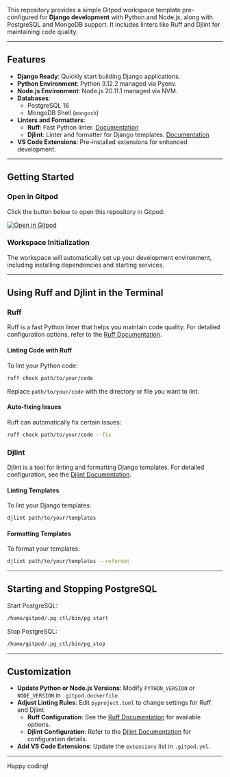 This repository provides a simple Gitpod workspace template pre-configured for **Django development** with Python and Node.js, along with PostgreSQL and MongoDB support. It includes linters like Ruff and Djlint for maintaining code quality.

---

## Features

- **Django Ready**: Quickly start building Django applications.
- **Python Environment**: Python 3.12.2 managed via Pyenv.
- **Node.js Environment**: Node.js 20.11.1 managed via NVM.
- **Databases**:
  - PostgreSQL 16
  - MongoDB Shell (`mongosh`)
- **Linters and Formatters**:
  - **Ruff**: Fast Python linter. [Documentation](https://docs.astral.sh/ruff/configuration/)
  - **Djlint**: Linter and formatter for Django templates. [Documentation](https://www.djlint.com/docs/configuration/)
- **VS Code Extensions**: Pre-installed extensions for enhanced development.

---

## Getting Started

### Open in Gitpod

Click the button below to open this repository in Gitpod:

[![Open in Gitpod](https://gitpod.io/button/open-in-gitpod.svg)](https://gitpod.io/#https://github.com/j0hanz/backend_template)

### Workspace Initialization

The workspace will automatically set up your development environment, including installing dependencies and starting services.

---

## Using Ruff and Djlint in the Terminal

### Ruff

Ruff is a fast Python linter that helps you maintain code quality. For detailed configuration options, refer to the [Ruff Documentation](https://docs.astral.sh/ruff/configuration/).

#### Linting Code with Ruff

To lint your Python code:

```bash
ruff check path/to/your/code
```

Replace `path/to/your/code` with the directory or file you want to lint.

#### Auto-fixing Issues

Ruff can automatically fix certain issues:

```bash
ruff check path/to/your/code --fix
```

### Djlint

Djlint is a tool for linting and formatting Django templates. For detailed configuration, see the [Djlint Documentation](https://www.djlint.com/docs/configuration/).

#### Linting Templates

To lint your Django templates:

```bash
djlint path/to/your/templates
```

#### Formatting Templates

To format your templates:

```bash
djlint path/to/your/templates --reformat
```

---

## Starting and Stopping PostgreSQL

Start PostgreSQL:

```bash
/home/gitpod/.pg_ctl/bin/pg_start
```

Stop PostgreSQL:

```bash
/home/gitpod/.pg_ctl/bin/pg_stop
```

---

## Customization

- **Update Python or Node.js Versions**: Modify `PYTHON_VERSION` or `NODE_VERSION` in `.gitpod.dockerfile`.
- **Adjust Linting Rules**: Edit `pyproject.toml` to change settings for Ruff and Djlint.
  - **Ruff Configuration**: See the [Ruff Documentation](https://docs.astral.sh/ruff/configuration/) for available options.
  - **Djlint Configuration**: Refer to the [Djlint Documentation](https://www.djlint.com/docs/configuration/) for configuration details.
- **Add VS Code Extensions**: Update the `extensions` list in `.gitpod.yml`.

---

Happy coding!

